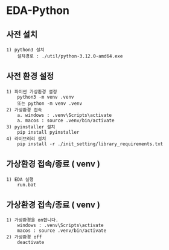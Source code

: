 # EDA-Python


## 사전 설치
```
1) python3 설치
	설치경로 : ./util/python-3.12.0-amd64.exe
```

## 사전 환경 설정
```
1) 파이썬 가상환경 설정
	python3 -m venv .venv
	또는 python -m venv .venv
2) 가상환경 접속
	a. windows : .venv\Scripts\activate
	a. macos : source .venv/bin/activate
3) pyinstaller 설치
	pip install pyinstaller
4) 라이브러리 설치
	pip install -r ./init_setting/library_requirements.txt
```

## 가상환경 접속/종료 ( venv )
```
1) EDA 실행
    run.bat
```

## 가상환경 접속/종료 ( venv )
```
1) 가상환경을 on합니다.
	windows : .venv\Scripts\activate
	macos : source .venv/bin/activate
2) 가상환경 off
	deactivate
```
